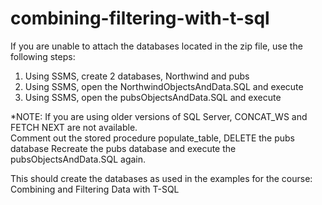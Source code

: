 # combining-filtering-with-t-sql
If you are unable to attach the databases located in the zip file, use the following steps:

1.  Using SSMS, create 2 databases, Northwind and pubs
2.  Using SSMS, open the NorthwindObjectsAndData.SQL and execute
3.  Using SSMS, open the pubsObjectsAndData.SQL and execute

*NOTE:  If you are using older versions of SQL Server, CONCAT_WS and FETCH NEXT are not available.  
Comment out the stored procedure populate_table, 
DELETE the pubs database
Recreate the pubs database and execute the pubsObjectsAndData.SQL again.

This should create the databases as used in the examples for the course:
Combining and Filtering Data with T-SQL
